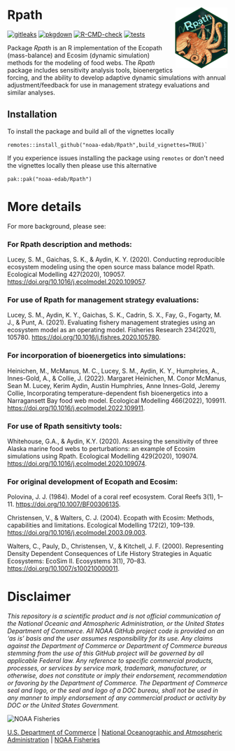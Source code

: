 
# Rpath <img src="man/figures/logo.png" align="right" width="120" /> 


<!-- badges: start -->
[![gitleaks](https://github.com/NOAA-EDAB/Rpath/actions/workflows/secretScan.yml/badge.svg)](https://github.com/NOAA-EDAB/Rpath/actions/workflows/secretScan.yml)
[![pkgdown](https://github.com/NOAA-EDAB/Rpath/actions/workflows/pkgdown.yaml/badge.svg)](https://github.com/NOAA-EDAB/Rpath/actions/workflows/pkgdown.yaml)
[![R-CMD-check](https://github.com/NOAA-EDAB/Rpath/actions/workflows/R-CMD-check.yaml/badge.svg)](https://github.com/NOAA-EDAB/Rpath/actions/workflows/R-CMD-check.yaml)
[![tests](https://github.com/NOAA-EDAB/Rpath/actions/workflows/tests.yml/badge.svg)](https://github.com/NOAA-EDAB/Rpath/actions/workflows/R-CMD-check.yaml)
<!-- [![tests](https://github.com/NOAA-EDAB/Rpath/actions/workflows/tests.yml/badge.svg)](https://github.com/NOAA-EDAB/Rpath/actions/workflows/tests.yml) -->
<!-- badges: end -->

Package _Rpath_ is an R implementation of the Ecopath (mass-balance) and Ecosim (dynamic simulation) methods for the modeling of food webs. The _Rpath_ package includes sensitivity analysis tools, bioenergetics forcing, and the ability to
develop adaptive dynamic simulations with annual adjustment/feedback for use
in management strategy evaluations and similar analyses.

## Installation

To install the package and build all of the vignettes locally

```
remotes::install_github("noaa-edab/Rpath",build_vignettes=TRUE)`
```

If you experience issues installing the package using `remotes` or don't need the vignettes locally then please use this alternative

```
pak::pak("noaa-edab/Rpath")
```

# More details

For more background, please see:

### For Rpath description and methods:
Lucey, S. M.,  Gaichas, S. K., & Aydin, K. Y. (2020). 
Conducting reproducible ecosystem modeling using the open source mass balance model Rpath. 
Ecological Modelling 427(2020), 109057. 
https://doi.org/10.1016/j.ecolmodel.2020.109057.

### For use of Rpath for management strategy evaluations:
Lucey, S. M., Aydin, K. Y., Gaichas, S. K., Cadrin, S. X., Fay, G.,  Fogarty, M. J., & Punt, A. (2021).
Evaluating fishery management strategies using an ecosystem model as an operating model.
Fisheries Research 234(2021), 105780.
https://doi.org/10.1016/j.fishres.2020.105780.

### For incorporation of bioenergetics into simulations:
Heinichen, M., McManus, M. C., Lucey, S. M., Aydin, K. Y., Humphries, A., Innes-Gold, A., & Collie, J. (2022).
Margaret Heinichen, M. Conor McManus, Sean M. Lucey, Kerim Aydin, Austin Humphries, Anne Innes-Gold, Jeremy Collie,
Incorporating temperature-dependent fish bioenergetics into a Narragansett Bay food web model. 
Ecological Modelling 466(2022), 109911.
https://doi.org/10.1016/j.ecolmodel.2022.109911.

### For use of Rpath sensitivty tools:
Whitehouse, G.A., & Aydin, K.Y. (2020).
Assessing the sensitivity of three Alaska marine food webs to perturbations: an example of Ecosim simulations using Rpath. 
Ecological Modelling 429(2020), 109074. 
https://doi.org/10.1016/j.ecolmodel.2020.109074.

### For original development of Ecopath and Ecosim:
Polovina, J. J. (1984). 
Model of a coral reef ecosystem.
Coral Reefs 3(1), 1–11. 
https://doi.org/10.1007/BF00306135.

Christensen, V., & Walters, C. J. (2004). 
Ecopath with Ecosim: Methods, capabilities and limitations. 
Ecological Modelling 172(2), 109–139. 
https://doi.org/10.1016/j.ecolmodel.2003.09.003.

Walters, C., Pauly, D., Christensen, V., & Kitchell, J. F. (2000). 
Representing Density Dependent Consequences of Life History Strategies in Aquatic Ecosystems: EcoSim II. 
Ecosystems 3(1), 70–83. 
https://doi.org/10.1007/s100210000011.

# Disclaimer

*This repository is a scientific product and is not official communication of the National Oceanic and Atmospheric Administration, or the United States Department of Commerce. All NOAA GitHub project code is provided on an ‘as is’ basis and the user assumes responsibility for its use. Any claims against the Department of Commerce or Department of Commerce bureaus stemming from the use of this GitHub project will be governed by all applicable Federal law. Any reference to specific commercial products, processes, or services by service mark, trademark, manufacturer, or otherwise, does not constitute or imply their endorsement, recommendation or favoring by the Department of Commerce. The Department of Commerce seal and logo, or the seal and logo of a DOC bureau, shall not be used in any manner to imply endorsement of any commercial product or activity by DOC or the United States Government.*

<img src="https://raw.githubusercontent.com/nmfs-general-modeling-tools/nmfspalette/main/man/figures/noaa-fisheries-rgb-2line-horizontal-small.png" height="75" alt="NOAA Fisheries">

[U.S. Department of Commerce](https://www.commerce.gov/) | [National Oceanographic and Atmospheric Administration](https://www.noaa.gov) | [NOAA Fisheries](https://www.fisheries.noaa.gov/)
